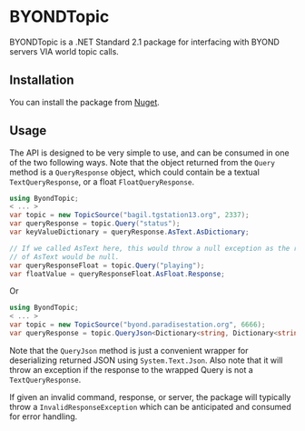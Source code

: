 # BYONDTopic

BYONDTopic is a .NET Standard 2.1 package for interfacing with BYOND servers VIA world topic calls.

## Installation

You can install the package from [Nuget](https://www.nuget.org/packages/ByondTopic).

## Usage

The API is designed to be very simple to use, and can be consumed in one of the two following ways. Note that the object returned from the ``Query`` method is a ``QueryResponse`` object, which could contain be a textual ``TextQueryResponse``, or a float ``FloatQueryResponse``.

```csharp
using ByondTopic;
< ... >
var topic = new TopicSource("bagil.tgstation13.org", 2337);
var queryResponse = topic.Query("status");
var keyValueDictionary = queryResponse.AsText.AsDictionary;

// If we called AsText here, this would throw a null exception as the response
// of AsText would be null.
var queryResponseFloat = topic.Query("playing");
var floatValue = queryResponseFloat.AsFloat.Response;
```

Or

```csharp
using ByondTopic;
< ... >
var topic = new TopicSource("byond.paradisestation.org", 6666);
var queryResponse = topic.QueryJson<Dictionary<string, Dictionary<string, string>>>("manifest");
```

Note that the ``QueryJson`` method is just a convenient wrapper for deserializing returned JSON using ``System.Text.Json``. Also note that it will throw an exception if the response to the wrapped Query is not a ``TextQueryResponse``.

If given an invalid command, response, or server, the package will typically throw a ``InvalidResponseException`` which can be anticipated and consumed for error handling.